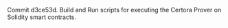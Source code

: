 Commit d3ce53d.                    Build and Run scripts for executing the Certora Prover on Solidity smart contracts.